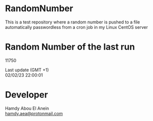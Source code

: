 # RandomNumber    
This is a test repository where a random number is pushed to a file automatically passwordless from a cron job in my Linux CentOS server    
# Random Number of the last run   
11750
      
Last update (GMT +1)    
02/02/23 22:00:01
# Developer    
Hamdy Abou El Anein   
hamdy.aea@protonmail.com

